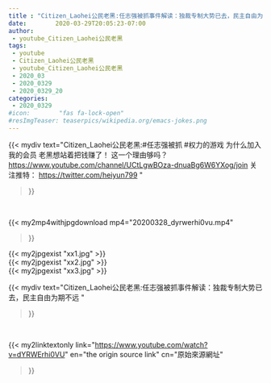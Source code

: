 ```yaml
---
title : "Citizen_Laohei公民老黑:任志强被抓事件解读：独裁专制大势已去，民主自由为期不远 "
date:        2020-03-29T20:05:23-07:00
author:
 - youtube_Citizen_Laohei公民老黑
tags:
 - youtube
 - Citizen_Laohei公民老黑
 - youtube_Citizen_Laohei公民老黑
 - 2020_03
 - 2020_0329
 - 2020_0329_20
categories:
 - 2020_0329
#icon:        "fas fa-lock-open"
#resImgTeaser: teaserpics/wikipedia.org/emacs-jokes.png
---
```


{{< mydiv text="Citizen_Laohei公民老黑:#任志强被抓 #权力的游戏  为什么加入我的会员 老黑想站着把钱赚了！ 这一个理由够吗？ https://www.youtube.com/channel/UCtLgwBOza-dnuaBg6W6YXog/join  关注推特： https://twitter.com/heiyun799 "
>}}
<br>


{{< my2mp4withjpgdownload mp4="20200328_dyrwerhi0vu.mp4"
>}}

{{< my2jpgexist "xx1.jpg" >}}<br>
{{< my2jpgexist "xx2.jpg" >}}<br>
{{< my2jpgexist "xx3.jpg" >}}<br>



{{< mydiv text="Citizen_Laohei公民老黑:任志强被抓事件解读：独裁专制大势已去，民主自由为期不远 "
>}}
<br>

{{< my2linktextonly link="https://www.youtube.com/watch?v=dYRWErhi0VU"
en="the origin source link" cn="原始來源網址"
>}}


<br>

